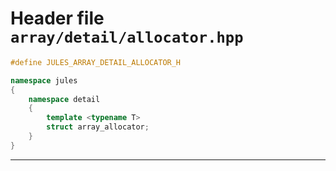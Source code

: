 ---
---

# Header file `array/detail/allocator.hpp`<a id="array/detail/allocator.hpp"></a>

``` cpp
#define JULES_ARRAY_DETAIL_ALLOCATOR_H

namespace jules
{
    namespace detail
    {
        template <typename T>
        struct array_allocator;
    }
}
```

-----
